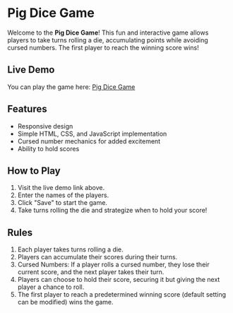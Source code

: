 # Pig Dice Game

Welcome to the **Pig Dice Game**! This fun and interactive game allows players to take turns rolling a die, accumulating points while avoiding cursed numbers. The first player to reach the winning score wins!

## Live Demo

You can play the game here: [Pig Dice Game](https://prashantsingh181.github.io/pig-game/)

## Features

- Responsive design
- Simple HTML, CSS, and JavaScript implementation
- Cursed number mechanics for added excitement
- Ability to hold scores

## How to Play

1. Visit the live demo link above.
2. Enter the names of the players.
3. Click "Save" to start the game.
4. Take turns rolling the die and strategize when to hold your score!

## Rules

1. Each player takes turns rolling a die.
2. Players can accumulate their scores during their turns.
3. Cursed Numbers: If a player rolls a cursed number, they lose their current score, and the next player takes their turn.
4. Players can choose to hold their score, securing it but giving the next player a chance to roll.
5. The first player to reach a predetermined winning score (default setting can be modified) wins the game.
